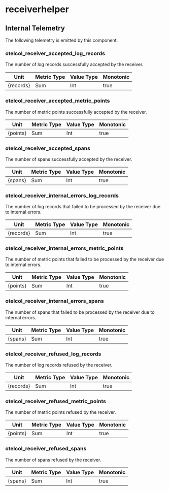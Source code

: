 [comment]: <> (Code generated by mdatagen. DO NOT EDIT.)

# receiverhelper

## Internal Telemetry

The following telemetry is emitted by this component.

### otelcol_receiver_accepted_log_records

The number of log records successfully accepted by the receiver.

| Unit | Metric Type | Value Type | Monotonic |
| ---- | ----------- | ---------- | --------- |
| {records} | Sum | Int | true |

### otelcol_receiver_accepted_metric_points

The number of metric points successfully accepted by the receiver.

| Unit | Metric Type | Value Type | Monotonic |
| ---- | ----------- | ---------- | --------- |
| {points} | Sum | Int | true |

### otelcol_receiver_accepted_spans

The number of spans successfully accepted by the receiver.

| Unit | Metric Type | Value Type | Monotonic |
| ---- | ----------- | ---------- | --------- |
| {spans} | Sum | Int | true |

### otelcol_receiver_internal_errors_log_records

The number of log records that failed to be processed by the receiver due to internal errors.

| Unit | Metric Type | Value Type | Monotonic |
| ---- | ----------- | ---------- | --------- |
| {records} | Sum | Int | true |

### otelcol_receiver_internal_errors_metric_points

The number of metric points that failed to be processed by the receiver due to internal errors.

| Unit | Metric Type | Value Type | Monotonic |
| ---- | ----------- | ---------- | --------- |
| {points} | Sum | Int | true |

### otelcol_receiver_internal_errors_spans

The number of spans that failed to be processed by the receiver due to internal errors.

| Unit | Metric Type | Value Type | Monotonic |
| ---- | ----------- | ---------- | --------- |
| {spans} | Sum | Int | true |

### otelcol_receiver_refused_log_records

The number of log records refused by the receiver.

| Unit | Metric Type | Value Type | Monotonic |
| ---- | ----------- | ---------- | --------- |
| {records} | Sum | Int | true |

### otelcol_receiver_refused_metric_points

The number of metric points refused by the receiver.

| Unit | Metric Type | Value Type | Monotonic |
| ---- | ----------- | ---------- | --------- |
| {points} | Sum | Int | true |

### otelcol_receiver_refused_spans

The number of spans refused by the receiver.

| Unit | Metric Type | Value Type | Monotonic |
| ---- | ----------- | ---------- | --------- |
| {spans} | Sum | Int | true |
